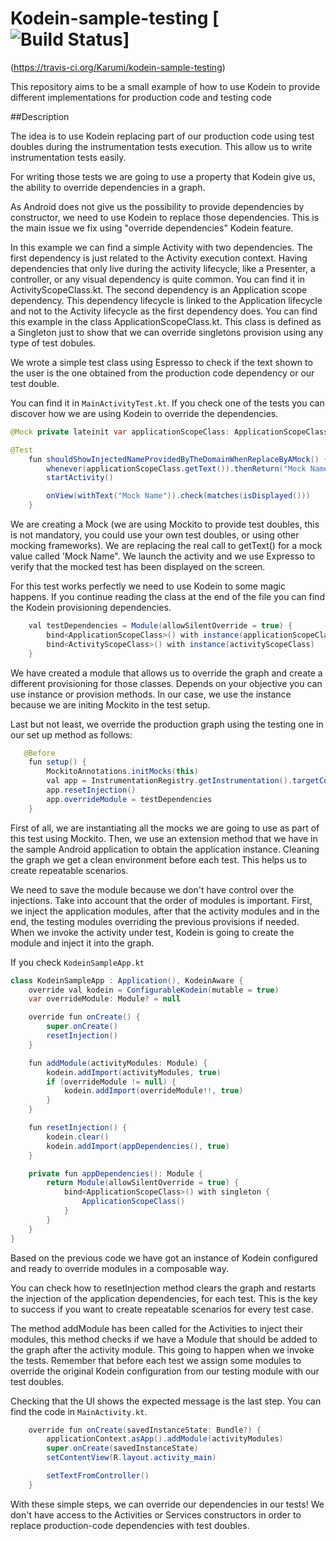 # Kodein-sample-testing [![Build Status](https://api.travis-ci.org/Karumi/kodein-sample-testing.svg?branch=master)]
(https://travis-ci.org/Karumi/kodein-sample-testing)

This repository aims to be a small example of how to use Kodein to provide different implementations for production code and testing code

##Description

The idea is to use Kodein replacing part of our production code using test doubles during the instrumentation tests execution. This allow us to write instrumentation tests easily.

For writing those tests we are going to use a property that Kodein give us, the ability to override dependencies in a graph.

As Android does not give us the possibility to provide dependencies by constructor, we need to use Kodein to replace those dependencies. This is the main issue we fix using "override dependencies" Kodein feature.

In this example we can find a simple Activity with two dependencies. The first dependency is just related to the Activity execution context. Having dependencies that only live during the activity lifecycle, like a Presenter, a controller, or any visual dependency is quite common. You can find it in ActivityScopeClass.kt. The second dependency is an Application scope dependency. This dependency lifecycle is linked to the Application lifecycle and not to the Activity lifecycle as the first dependency does. You can find this example in the class ApplicationScopeClass.kt. This class is defined as a Singleton just to show that we can override singletons provision using any type of test dobules.

We wrote a simple test class using Espresso to check if the text shown to the user is the one obtained from the production code dependency or our test double.

You can find it in ```MainActivityTest.kt```. If you check one of the tests you can discover how we are using Kodein to override the dependencies.

```java
@Mock private lateinit var applicationScopeClass: ApplicationScopeClass

@Test
    fun shouldShowInjectedNameProvidedByTheDomainWhenReplaceByAMock() {
        whenever(applicationScopeClass.getText()).thenReturn("Mock Name")
        startActivity()

        onView(withText("Mock Name")).check(matches(isDisplayed()))
    }
```

We are creating a  Mock (we are using Mockito to provide test doubles, this is not mandatory, you 
could use your own test doubles, or using other mocking frameworks). We are replacing the real call
 to getText() for a mock value called 'Mock Name". We launch the activity and we use Expresso to verify that the mocked test has been displayed on the screen.

For this test works perfectly we need to use Kodein to some magic happens. If you continue reading the class at the end of the file you can find the Kodein provisioning dependencies.

```java
    val testDependencies = Module(allowSilentOverride = true) {
        bind<ApplicationScopeClass>() with instance(applicationScopeClass)
        bind<ActivityScopeClass>() with instance(activityScopeClass)
    }
```

We have created a module that allows us to override the graph and create a different provisioning for those classes. Depends on your objective you can use instance or provision methods. In our case, we use the instance because we are initing Mockito in the test setup.

Last but not least, we override the production graph using the testing one in our set up method as follows:

```java
   @Before
    fun setup() {
        MockitoAnnotations.initMocks(this)
        val app = InstrumentationRegistry.getInstrumentation().targetContext.asApp()
        app.resetInjection()
        app.overrideModule = testDependencies
    }
```

First of all, we are instantiating all the mocks we are going to use as part of this test using Mockito. Then, we use an extension method that we have in the sample Android application to obtain the application instance. Cleaning  the graph we get a clean environment before each test. This helps us to create repeatable scenarios.

We need to save the module because we don't have control over the injections. Take into account that the order of modules is important. First, we inject the application modules, after that the activity modules and in the end, the testing modules overriding the previous provisions if needed. When we invoke the activity under test, Kodein is going to create the module and inject it into the graph.

If you check ```KodeinSampleApp.kt```

```java
class KodeinSampleApp : Application(), KodeinAware {
    override val kodein = ConfigurableKodein(mutable = true)
    var overrideModule: Module? = null

    override fun onCreate() {
        super.onCreate()
        resetInjection()
    }

    fun addModule(activityModules: Module) {
        kodein.addImport(activityModules, true)
        if (overrideModule != null) {
            kodein.addImport(overrideModule!!, true)
        }
    }

    fun resetInjection() {
        kodein.clear()
        kodein.addImport(appDependencies(), true)
    }

    private fun appDependencies(): Module {
        return Module(allowSilentOverride = true) {
            bind<ApplicationScopeClass>() with singleton {
                ApplicationScopeClass()
            }
        }
    }
}
```

Based on the previous code we have got an instance of Kodein configured and ready to override modules in a composable way.

You can check how to resetInjection method clears the graph and restarts the injection of the application dependencies, for each test. This is the key to success if you want to create repeatable scenarios for every test case.

The method addModule has been called for the Activities to inject their modules, this method checks if we have a Module that should be added to the graph after the activity module. This going to happen when we invoke the tests. Remember that before each test we assign some modules to override the original Kodein configuration from our testing module with our test doubles.

Checking that the UI shows the expected message is the last step. You can find the code in ```MainActivity.kt```.

```java
    override fun onCreate(savedInstanceState: Bundle?) {
        applicationContext.asApp().addModule(activityModules)
        super.onCreate(savedInstanceState)
        setContentView(R.layout.activity_main)

        setTextFromController()
    }
```

With these simple steps, we can override our dependencies in our tests! We don't have access to the Activities or Services constructors in order to replace production-code dependencies with test doubles.